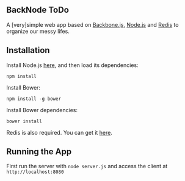 ## BackNode ToDo

A [very]simple web app based on [Backbone.js](http://backbonejs.org/), [Node.js](http://nodejs.org/) and [Redis](http://redis.io/) to organize our messy lifes.

## Installation

Install Node.js [here](http://nodejs.org/), and then load its dependencies:

    npm install

Install Bower:

    npm install -g bower

Install Bower dependencies:

    bower install

Redis is also required. You can get it [here](http://redis.io/).

## Running the App

First run the server with `node server.js` and access the client at `http://localhost:8080`
